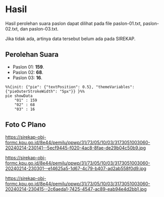 # Hasil

Hasil perolehan suara paslon dapat dilihat pada file paslon-01.txt, paslon-02.txt, dan paslon-03.txt.

Jika tidak ada, artinya data tersebut belum ada pada SIREKAP.

## Perolehan Suara

 * Paslon 01: **159**.
 * Paslon 02: **68**.
 * Paslon 03: **16**.

```mermaid
%%{init: {"pie": {"textPosition": 0.5}, "themeVariables": {"pieOuterStrokeWidth": "5px"}} }%%
pie showData
    "01" : 159
    "02" : 68
    "03" : 16
```
## Foto C Plano

https://sirekap-obj-formc.kpu.go.id/8e44/pemilu/ppwp/31/73/05/10/03/3173051003060-20240214-230141--5ecf9445-f020-4ac8-8fae-de29b04c50b9.jpg

https://sirekap-obj-formc.kpu.go.id/8e44/pemilu/ppwp/31/73/05/10/03/3173051003060-20240214-230301--e14625a5-1d67-4c79-b407-ad2ab558f0d9.jpg

https://sirekap-obj-formc.kpu.go.id/8e44/pemilu/ppwp/31/73/05/10/03/3173051003060-20240214-230415--2c6aeda1-7425-4547-ac89-eab94e4d2bb1.jpg
